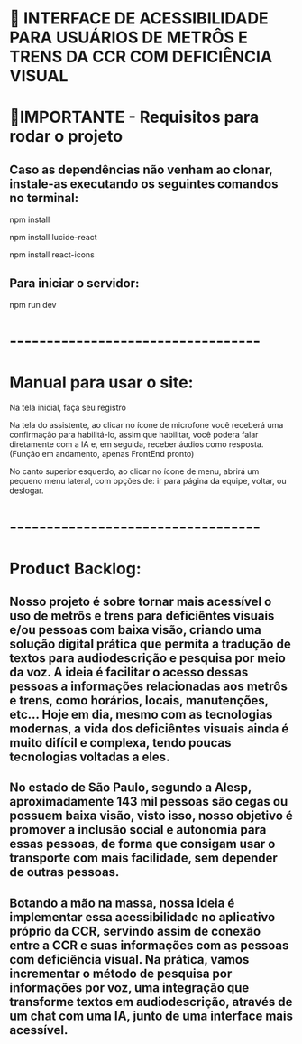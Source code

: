 # 🎤 INTERFACE DE ACESSIBILIDADE PARA USUÁRIOS DE METRÔS E TRENS DA CCR COM DEFICIÊNCIA VISUAL




# 📌IMPORTANTE - Requisitos para rodar o projeto


## Caso as dependências não venham ao clonar, instale-as executando os seguintes comandos no terminal:


npm install

npm install lucide-react

npm install react-icons


## Para iniciar o servidor:


npm run dev


# ----------------------------------


# Manual para usar o site:


Na tela inicial, faça seu registro


Na tela do assistente, ao clicar no ícone de microfone você receberá uma confirmação para habilitá-lo, assim que habilitar, você podera falar diretamente com a IA e, em seguida, receber áudios como resposta. (Função em andamento, apenas FrontEnd pronto)


No canto superior esquerdo, ao clicar no ícone de menu, abrirá um pequeno menu lateral, com opções de: ir para página da equipe, voltar, ou deslogar.


# ----------------------------------


# Product Backlog:


##  Nosso projeto é sobre tornar mais acessível o uso de metrôs e trens para deficiêntes visuais e/ou pessoas com baixa visão, criando uma solução digital prática que permita a tradução de textos para audiodescrição e pesquisa por meio da voz. A ideia é facilitar o acesso dessas pessoas a informações relacionadas aos metrôs e trens, como horários, locais, manutenções, etc… Hoje em dia, mesmo com as tecnologias modernas, a vida dos deficiêntes visuais ainda é muito difícil e complexa, tendo poucas tecnologias voltadas a eles.
##  No estado de São Paulo, segundo a Alesp, aproximadamente 143 mil pessoas são cegas ou possuem baixa visão, visto isso, nosso objetivo é promover a inclusão social e autonomia para essas pessoas, de forma que consigam usar o transporte com mais facilidade, sem depender de outras pessoas.
##  Botando a mão na massa, nossa ideia é implementar essa acessibilidade no aplicativo próprio da CCR, servindo assim de conexão entre a CCR e suas informações com as pessoas com deficiência visual. Na prática, vamos incrementar o método de pesquisa por informações por voz, uma integração que transforme textos em audiodescrição, através de um chat com uma IA, junto de uma interface mais acessível.
